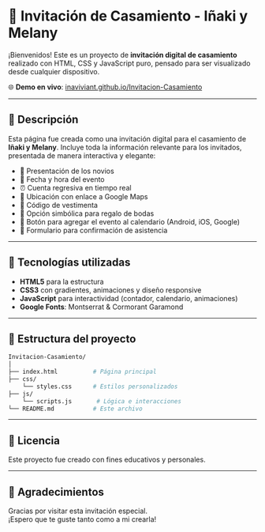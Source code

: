 # 💍 Invitación de Casamiento - Iñaki y Melany

¡Bienvenidos! Este es un proyecto de **invitación digital de casamiento** realizado con HTML, CSS y JavaScript puro, pensado para ser visualizado desde cualquier dispositivo.

🌐 **Demo en vivo**: [inaviviant.github.io/Invitacion-Casamiento](https://inaviviant.github.io/Invitacion-Casamiento)

---

## 📝 Descripción

Esta página fue creada como una invitación digital para el casamiento de **Iñaki y Melany**. Incluye toda la información relevante para los invitados, presentada de manera interactiva y elegante:

- 💑 Presentación de los novios
- 📅 Fecha y hora del evento
- ⏰ Cuenta regresiva en tiempo real
- 📍 Ubicación con enlace a Google Maps
- 👗 Código de vestimenta
- 🎁 Opción simbólica para regalo de bodas
- 📆 Botón para agregar el evento al calendario (Android, iOS, Google)
- 📝 Formulario para confirmación de asistencia


---

## 🧪 Tecnologías utilizadas

- **HTML5** para la estructura
- **CSS3** con gradientes, animaciones y diseño responsive
- **JavaScript** para interactividad (contador, calendario, animaciones)
- **Google Fonts**: Montserrat & Cormorant Garamond

---

## 📂 Estructura del proyecto

```bash
Invitacion-Casamiento/
│
├── index.html          # Página principal
├── css/
    └── styles.css      # Estilos personalizados
├── js/
    └── scripts.js       # Lógica e interacciones
└── README.md           # Este archivo
```

---


## 📄 Licencia

Este proyecto fue creado con fines educativos y personales.

---

## 💌 Agradecimientos

Gracias por visitar esta invitación especial.  
¡Espero que te guste tanto como a mi crearla!